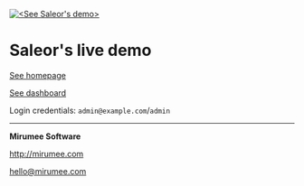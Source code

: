 [![<See Saleor's demo>](http://getsaleor.com/mr-saleor-live-demo-readme.png)](http://demo.getsaleor.com)


Saleor's live demo
==================

[See homepage](http://demo.getsaleor.com/)

[See dashboard](http://demo.getsaleor.com/dashboard/)

Login credentials: `admin@example.com`/`admin`


- - - 

**Mirumee Software**


http://mirumee.com

hello@mirumee.com
